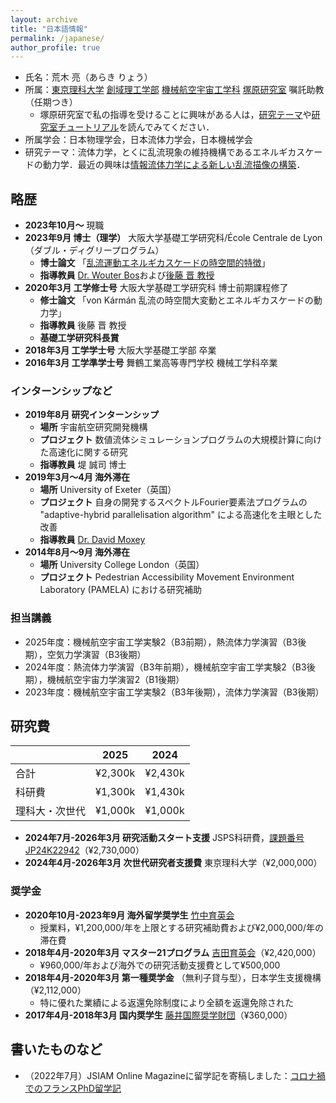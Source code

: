 ```yaml
---
layout: archive
title: "日本語情報"
permalink: /japanese/
author_profile: true
---
```


- 氏名：荒木 亮（あらき りょう）
- 所属：[東京理科大学](https://www.tus.ac.jp/) [創域理工学部](https://dept.tus.ac.jp/st/) [機械航空宇宙工学科](https://www.rs.tus.ac.jp/me/index.html) [塚原研究室](https://www.rs.tus.ac.jp/~t2lab/index-j.html) 嘱託助教（任期つき）
  - 塚原研究室で私の指導を受けることに興味がある人は，[研究テーマ](https://ryo-araki.github.io/research_jp)や[研究室チュートリアル](https://github.com/t2lab-it/lab_tutorial)を読んでみてください．
- 所属学会：日本物理学会，日本流体力学会，日本機械学会
- 研究テーマ：流体力学，とくに乱流現象の維持機構であるエネルギカスケードの動力学．最近の興味は[情報流体力学による新しい乱流描像の構築](https://ryo-araki.github.io/research_jp)．

## 略歴

- **2023年10月〜** 現職
- **2023年9月 博士（理学）** 大阪大学基礎工学研究科/École Centrale de Lyon（ダブル・ディグリープログラム）
  - **博士論文** 「[乱流運動エネルギカスケードの時空間的特徴](https://theses.hal.science/tel-04473864)」
  - **指導教員** [Dr. Wouter Bos](http://lmfa.ec-lyon.fr/spip.php?article189)および[後藤 晋 教授](http://fm.me.es.osaka-u.ac.jp/goto/)
- **2020年3月 工学修士号** 大阪大学基礎工学研究科 博士前期課程修了
  - **修士論文** 「von Kármán 乱流の時空間大変動とエネルギカスケードの動力学」
  - **指導教員** 後藤 晋 教授
  - **基礎工学研究科長賞**
- **2018年3月 工学学士号** 大阪大学基礎工学部 卒業
- **2016年3月 工学準学士号** 舞鶴工業高等専門学校 機械工学科卒業

### インターンシップなど

- **2019年8月 研究インターンシップ**
  - **場所** 宇宙航空研究開発機構
  - **プロジェクト** 数値流体シミュレーションプログラムの大規模計算に向けた高速化に関する研究
  - **指導教員** 堤 誠司 博士
- **2019年3月〜4月 海外滞在**
  - **場所** University of Exeter（英国）
  - **プロジェクト** 自身の開発するスペクトルFourier要素法プログラムの "adaptive-hybrid parallelisation algorithm" による高速化を主眼とした改善
  - **指導教員** [Dr. David Moxey](https://davidmoxey.uk/)
- **2014年8月〜9月 海外滞在**
  - **場所** University College London（英国）
  - **プロジェクト** Pedestrian Accessibility Movement Environment Laboratory (PAMELA) における研究補助

### 担当講義

- 2025年度：機械航空宇宙工学実験2（B3前期），熱流体力学演習（B3後期），空気力学演習（B3後期）
- 2024年度：熱流体力学演習（B3年前期），機械航空宇宙工学実験2（B3後期），機械航空宇宙力学演習2（B1後期）
- 2023年度：機械航空宇宙工学実験2（B3年後期），流体力学演習（B3後期）

## 研究費

|                | 2025    | 2024    |
| -------------- | ------- | ------- |
| 合計           | ¥2,300k | ¥2,430k |
| 科研費         | ¥1,300k | ¥1,430k |
| 理科大・次世代 | ¥1,000k | ¥1,000k |

- **2024年7月-2026年3月 研究活動スタート支援** JSPS科研費，[課題番号JP24K22942](https://kaken.nii.ac.jp/ja/grant/KAKENHI-PROJECT-24K22942/)（¥2,730,000）
- **2024年4月-2026年3月 次世代研究者支援費** 東京理科大学（¥2,000,000）

### 奨学金

- **2020年10月-2023年9月 海外留学奨学生** [竹中育英会](https://www.takenaka-ikueikai.or.jp/)
  - 授業料，¥1,200,000/年を上限とする研究補助費および¥2,000,000/年の滞在費
- **2018年4月-2020年3月 マスター21プログラム** [吉田育英会](https://www.ysf.or.jp/index.php)（¥2,420,000）
  - ¥960,000/年および海外での研究活動支援費として¥500,000
- **2018年4月-2020年3月 第一種奨学金** （無利子貸与型），日本学生支援機構（¥2,112,000）
  - 特に優れた業績による返還免除制度により全額を返還免除された
- **2017年4月-2018年3月 国内奨学生** [藤井国際奨学財団](https://www.fujii-zaidan.or.jp/)（¥360,000）

## 書いたものなど

- （2022年7月）JSIAM Online Magazineに留学記を寄稿しました：[コロナ禍でのフランスPhD留学記](https://jsiam.org/online_magazine/lab/3572/)
